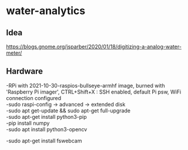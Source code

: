 # water-analytics
## Idea  
https://blogs.gnome.org/jsparber/2020/01/18/digitizing-a-analog-water-meter/
## Hardware  
-RPi with 2021-10-30-raspios-bullseye-armhf image, burned with 'Raspberry Pi imager', CTRL+Shift+X : SSH enabled, default Pi psw, WiFi connection configured  
-sudo raspi-config -> advanced -> extended disk  
-sudo apt get-update && sudo apt-get full-upgrade  
-sudo apt-get install python3-pip  
-pip install numpy  
-sudo apt install python3-opencv  

-sudo apt-get install fswebcam
